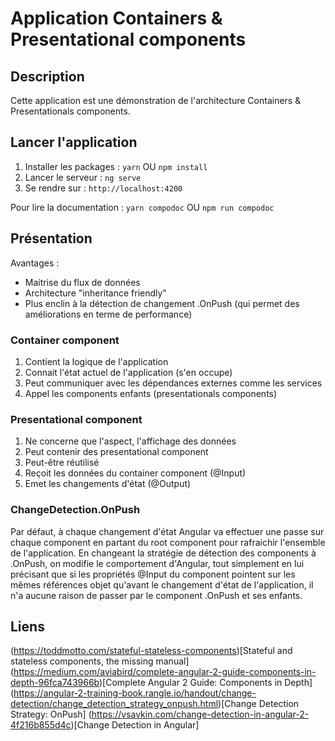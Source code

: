 # Application Containers & Presentational components

## Description

Cette application est une démonstration de l'architecture Containers & Presentationals components.

## Lancer l'application

1. Installer les packages : `yarn` OU `npm install`
2. Lancer le serveur : `ng serve`
3. Se rendre sur : `http://localhost:4200`

Pour lire la documentation : `yarn compodoc` OU `npm run compodoc`

## Présentation

Avantages : 

- Maitrise du flux de données
- Architecture "inheritance friendly"
- Plus enclin à la détection de changement .OnPush (qui permet des améliorations en terme de performance)

### Container component

1. Contient la logique de l'application
2. Connait l'état actuel de l'application (s'en occupe)
3. Peut communiquer avec les dépendances externes comme les services
5. Appel les components enfants (presentationals components)

### Presentational component

1. Ne concerne que l'aspect, l'affichage des données
2. Peut contenir des presentational component
3. Peut-être réutilisé
4. Reçoit les données du container component (@Input)
5. Emet les changements d'état (@Output)

### ChangeDetection.OnPush

Par défaut, à chaque changement d'état Angular va effectuer une passe sur chaque component en partant du root component pour rafraichir l'ensemble de l'application.
En changeant la stratégie de détection des components à .OnPush, on modifie le comportement d'Angular, tout simplement en lui précisant que si les propriétés @Input du component pointent sur les mêmes références objet qu'avant le changement d'état de l'application, il n'a aucune raison de passer par le component .OnPush et ses enfants.

## Liens
(https://toddmotto.com/stateful-stateless-components)[Stateful and stateless components, the missing manual]
(https://medium.com/aviabird/complete-angular-2-guide-components-in-depth-96fca743966b)[Complete Angular 2 Guide: Components in Depth]
(https://angular-2-training-book.rangle.io/handout/change-detection/change_detection_strategy_onpush.html)[Change Detection Strategy: OnPush]
(https://vsavkin.com/change-detection-in-angular-2-4f216b855d4c)[Change Detection in Angular]
